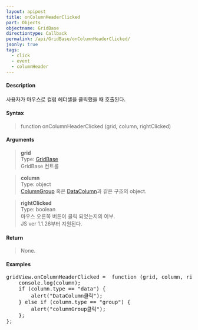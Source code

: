 ```yaml
---
layout: apipost
title: onColumnHeaderClicked
part: Objects
objectname: GridBase
directiontype: Callback
permalink: /api/GridBase/onColumnHeaderClicked/
jsonly: true
tags:
  - click
  - event
  - columnHeader
---
```



#### Description

 사용자가 마우스로 컬럼 헤더셀을 클릭했을 때 호출된다.  

#### Syntax

> function onColumnHeaderClicked (grid, column, rightClicked)  

#### Arguments

> **grid**  
> Type: [GridBase](/api/GridBase/)  
> GridBase 컨트롤  

> **column**  
> Type: object  
> [ColumnGroup](/api/types/ColumnGroup/) 혹은 [DataColumn](/api/types/DataColumn/)과 같은 구조의 object.  

> **rightClicked**  
> Type: boolean    
> 마우스 오른쪽 버튼이 클릭 되었는지의 여부.  
> JS ver 1.1.26부터 지원된다.    

#### Return

> None.  

#### Examples 

<pre class="prettyprint">
gridView.onColumnHeaderClicked =  function (grid, column, rightClicked) {
    console.log(column);  
    if (column.type == "data") {
        alert("DataColumn클릭");
    } else if (column.type == "group") {
        alert("columnGroup클릭");
    };
};
</pre>

